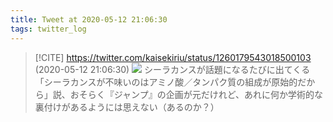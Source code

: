 ```yaml
---
title: Tweet at 2020-05-12 21:06:30
tags: twitter_log
---
```


> [!CITE] https://twitter.com/kaisekiriu/status/1260179543018500103 (2020-05-12 21:06:30)
> ![](https://twitter.com/kaisekiriu/status/1260179543018500103)
> シーラカンスが話題になるたびに出てくる「シーラカンスが不味いのはアミノ酸／タンパク質の組成が原始的だから」説、おそらく『ジャンプ』の企画が元だけれど、あれに何か学術的な裏付けがあるようには思えない（あるのか？）
